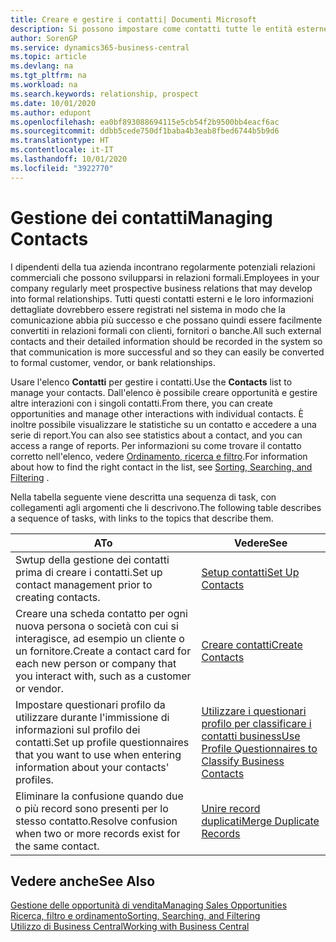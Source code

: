 ```yaml
---
title: Creare e gestire i contatti| Documenti Microsoft
description: Si possono impostare come contatti tutte le entità esterne con cui si ha una relazione d'affari, ad esempio prospetti, clienti, fornitori e consulenti.
author: SorenGP
ms.service: dynamics365-business-central
ms.topic: article
ms.devlang: na
ms.tgt_pltfrm: na
ms.workload: na
ms.search.keywords: relationship, prospect
ms.date: 10/01/2020
ms.author: edupont
ms.openlocfilehash: ea0bf893088694115e5cb54f2b9500bb4eacf6ac
ms.sourcegitcommit: ddbb5cede750df1baba4b3eab8fbed6744b5b9d6
ms.translationtype: HT
ms.contentlocale: it-IT
ms.lasthandoff: 10/01/2020
ms.locfileid: "3922770"
---
```

# <a name="managing-contacts"></a><span data-ttu-id="877f0-103">Gestione dei contatti</span><span class="sxs-lookup"><span data-stu-id="877f0-103">Managing Contacts</span></span>

<span data-ttu-id="877f0-104">I dipendenti della tua azienda incontrano regolarmente potenziali relazioni commerciali che possono svilupparsi in relazioni formali.</span><span class="sxs-lookup"><span data-stu-id="877f0-104">Employees in your company regularly meet prospective business relations that may develop into formal relationships.</span></span> <span data-ttu-id="877f0-105">Tutti questi contatti esterni e le loro informazioni dettagliate dovrebbero essere registrati nel sistema in modo che la comunicazione abbia più successo e che possano quindi essere facilmente convertiti in relazioni formali con clienti, fornitori o banche.</span><span class="sxs-lookup"><span data-stu-id="877f0-105">All such external contacts and their detailed information should be recorded in the system so that communication is more successful and so they can easily be converted to formal customer, vendor, or bank relationships.</span></span>

<span data-ttu-id="877f0-106">Usare l'elenco **Contatti** per gestire i contatti.</span><span class="sxs-lookup"><span data-stu-id="877f0-106">Use the **Contacts** list to manage your contacts.</span></span> <span data-ttu-id="877f0-107">Dall'elenco è possibile creare opportunità e gestire altre interazioni con i singoli contatti.</span><span class="sxs-lookup"><span data-stu-id="877f0-107">From there, you can create opportunities and manage other interactions with individual contacts.</span></span> <span data-ttu-id="877f0-108">È inoltre possibile visualizzare le statistiche su un contatto e accedere a una serie di report.</span><span class="sxs-lookup"><span data-stu-id="877f0-108">You can also see statistics about a contact, and you can access a range of reports.</span></span> <span data-ttu-id="877f0-109">Per informazioni su come trovare il contatto corretto nell'elenco, vedere [Ordinamento, ricerca e filtro](ui-enter-criteria-filters.md).</span><span class="sxs-lookup"><span data-stu-id="877f0-109">For information about how to find the right contact in the list, see [Sorting, Searching, and Filtering](ui-enter-criteria-filters.md) .</span></span>  

<span data-ttu-id="877f0-110">Nella tabella seguente viene descritta una sequenza di task, con collegamenti agli argomenti che li descrivono.</span><span class="sxs-lookup"><span data-stu-id="877f0-110">The following table describes a sequence of tasks, with links to the topics that describe them.</span></span>

| <span data-ttu-id="877f0-111">A</span><span class="sxs-lookup"><span data-stu-id="877f0-111">To</span></span> | <span data-ttu-id="877f0-112">Vedere</span><span class="sxs-lookup"><span data-stu-id="877f0-112">See</span></span> |
| --- | --- |
| <span data-ttu-id="877f0-113">Swtup della gestione dei contatti prima di creare i contatti.</span><span class="sxs-lookup"><span data-stu-id="877f0-113">Set up contact management prior to creating contacts.</span></span> |[<span data-ttu-id="877f0-114">Setup contatti</span><span class="sxs-lookup"><span data-stu-id="877f0-114">Set Up Contacts</span></span>](marketing-setup-contacts.md) |
| <span data-ttu-id="877f0-115">Creare una scheda contatto per ogni nuova persona o società con cui si interagisce, ad esempio un cliente o un fornitore.</span><span class="sxs-lookup"><span data-stu-id="877f0-115">Create a contact card for each new person or company that you interact with, such as a customer or vendor.</span></span> |[<span data-ttu-id="877f0-116">Creare contatti</span><span class="sxs-lookup"><span data-stu-id="877f0-116">Create Contacts</span></span>](marketing-create-contact-companies.md) |
|<span data-ttu-id="877f0-117">Impostare questionari profilo da utilizzare durante l'immissione di informazioni sul profilo dei contatti.</span><span class="sxs-lookup"><span data-stu-id="877f0-117">Set up profile questionnaires that you want to use when entering information about your contacts' profiles.</span></span>|[<span data-ttu-id="877f0-118">Utilizzare i questionari profilo per classificare i contatti business</span><span class="sxs-lookup"><span data-stu-id="877f0-118">Use Profile Questionnaires to Classify Business Contacts</span></span>](marketing-create-contact-profile-questionnaire.md)|
|<span data-ttu-id="877f0-119">Eliminare la confusione quando due o più record sono presenti per lo stesso contatto.</span><span class="sxs-lookup"><span data-stu-id="877f0-119">Resolve confusion when two or more records exist for the same contact.</span></span>|[<span data-ttu-id="877f0-120">Unire record duplicati</span><span class="sxs-lookup"><span data-stu-id="877f0-120">Merge Duplicate Records</span></span>](sales-how-merge-duplicate-records.md)|

## <a name="see-also"></a><span data-ttu-id="877f0-121">Vedere anche</span><span class="sxs-lookup"><span data-stu-id="877f0-121">See Also</span></span>

[<span data-ttu-id="877f0-122">Gestione delle opportunità di vendita</span><span class="sxs-lookup"><span data-stu-id="877f0-122">Managing Sales Opportunities</span></span>](marketing-manage-sales-opportunities.md)  
[<span data-ttu-id="877f0-123">Ricerca, filtro e ordinamento</span><span class="sxs-lookup"><span data-stu-id="877f0-123">Sorting, Searching, and Filtering</span></span>](ui-enter-criteria-filters.md)  
[<span data-ttu-id="877f0-124">Utilizzo di Business Central</span><span class="sxs-lookup"><span data-stu-id="877f0-124">Working with Business Central</span></span>](ui-work-product.md)  
